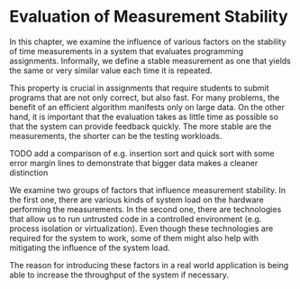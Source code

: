 # Evaluation of Measurement Stability

In this chapter, we examine the influence of various factors on the stability of 
time measurements in a system that evaluates programming assignments. 
Informally, we define a stable measurement as one that yields the same or very 
similar value each time it is repeated. 

This property is crucial in assignments that require students to submit programs 
that are not only correct, but also fast. For many problems, the benefit of an 
efficient algorithm manifests only on large data. On the other hand, it is 
important that the evaluation takes as little time as possible so that the 
system can provide feedback quickly. The more stable are the measurements, the 
shorter can be the testing workloads.

TODO add a comparison of e.g. insertion sort and quick sort with some error 
margin lines to demonstrate that bigger data makes a cleaner distinction

We examine two groups of factors that influence measurement stability. In the 
first one, there are various kinds of system load on the hardware performing the 
measurements. In the second one, there are technologies that allow us to run 
untrusted code in a controlled environment (e.g. process isolation or 
virtualization). Even though these technologies are required for the system to 
work, some of them might also help with mitigating the influence of the system 
load.

The reason for introducing these factors in a real world application is being 
able to increase the throughput of the system if necessary.
